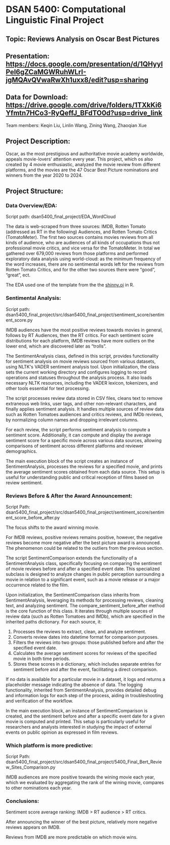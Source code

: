 # DSAN 5400: Computational Linguistic Final Project

## Topic: Reviews Analysis on Oscar Best Pictures

## Presentation: https://docs.google.com/presentation/d/1QHyylPeI6gZCaMGWRuhWLrI-jgMQAvQVwaRwXh1uxx8/edit?usp=sharing

## Data for Download: https://drive.google.com/drive/folders/1TXkKi6Yfmtn7HCo3-RyQeffJ_BFdTO0d?usp=drive_link

Team members: Keqin Liu, Linlin Wang, Zining Wang, Zhaoqian Xue

## Project Description: 

Oscar, as the most prestigious and authoritative movie academy worldwide, appeals movie-lovers’ attention every year. This project, which os also created by 4 movie enthusiastic, analyzed the movie review from different platforms, and the movies are the 47 Oscar Best Picture nominations and winners from the year 2020 to 2024. 

## Project Structure: 

### Data Overview/EDA: 

Script path: dsan5400_final_project/EDA_WordCloud

The data is web-scraped from three sources: IMDB, Rotten Tomato (addressed as RT in the following) Audiences, and Rotten Tomato Critics (TomatoMeter). The first two sources contains movies reviews from all kinds of audience, who are audiences of all kinds of occupations thus not professional movie critics, and vice versa for the TomatoMeter. In total we gathered over 679,000 reviews from those platforms and performed exploratory data analysis using world-cloud: as the minimum frequency of the word increases, there are no sentimental words left for the reviews from Rotten Tomato Critics, and for the other two sources there were “good”, “great”, ect. 

The EDA used one of the template from the the [shinny.oi](https://shiny.posit.co/r/gallery/start-simple/word-cloud/) in R. 

### Sentimental Analysis: 

Script path: dsan5400_final_project/src/dsan5400_final_project/sentiment_score/sentiment_score.py

IMDB audiences have the most positive reviews towards movies in general, follows by RT Audiences, then the RT critics. For each sentiment score distributions for each platform, IMDB reviews have more outliers on the lower end, which are discovered later as “trolls”. 

The SentimentAnalysis class, defined in this script, provides functionality for sentiment analysis on movie reviews sourced from various datasets, using NLTK's VADER sentiment analysis tool. Upon initialization, the class sets the current working directory and configures logging to record operations and statuses throughout the analysis process. It also loads necessary NLTK resources, including the VADER lexicon, tokenizers, and other tools essential for text processing.

The script processes review data stored in CSV files, cleans text to remove extraneous web links, user tags, and other non-relevant characters, and finally applies sentiment analysis. It handles multiple sources of review data such as Rotten Tomatoes audiences and critics reviews, and IMDb reviews, by normalizing column names and dropping irrelevant columns.

For each review, the script performs sentiment analysis to compute a sentiment score. Additionally, it can compute and display the average sentiment score for a specific movie across various data sources, allowing comparisons of sentiment across different platforms and reviewer demographics.

The main execution block of the script creates an instance of SentimentAnalysis, processes the reviews for a specified movie, and prints the average sentiment scores obtained from each data source. This setup is useful for understanding public and critical reception of films based on review sentiment.

### Reviews Before & After the Award Announcement: 

Script Path: dsan5400_final_project/src/dsan5400_final_project/sentiment_score/sentiment_score_before_after.py

The focus shifts to the award winning movie. 

For IMDB reviews, positive reviews remains positive, however, the negative reviews become more negative after the best picture award is announced. The phenomenon could be related to the outliers from the previous section. 

The script SentimentComparison extends the functionality of a SentimentAnalysis class, specifically focusing on comparing the sentiment of movie reviews before and after a specified event date. This specialized subclass is designed to analyze changes in public perception surrounding a movie in relation to a significant event, such as a movie release or a major occurrence related to the film.

Upon initialization, the SentimentComparison class inherits from SentimentAnalysis, leveraging its methods for processing reviews, cleaning text, and analyzing sentiment. The compare_sentiment_before_after method is the core function of this class. It iterates through multiple sources of review data (such as Rotten Tomatoes and IMDb), which are specified in the inherited paths dictionary. For each source, it:

1. Processes the reviews to extract, clean, and analyze sentiment.
2. Converts review dates into datetime format for comparison purposes.
3. Filters the reviews into two groups: those published before and after the specified event date.
4. Calculates the average sentiment scores for reviews of the specified movie in both time periods.
5. Stores these scores in a dictionary, which includes separate entries for sentiment before and after the event, facilitating a direct comparison.

If no data is available for a particular movie in a dataset, it logs and returns a placeholder message indicating the absence of data. The logging functionality, inherited from SentimentAnalysis, provides detailed debug and information logs for each step of the process, aiding in troubleshooting and verification of the workflow.

In the main execution block, an instance of SentimentComparison is created, and the sentiment before and after a specific event date for a given movie is computed and printed. This setup is particularly useful for researchers and analysts interested in studying the impact of external events on public opinion as expressed in film reviews.

### Which platform is more predictive: 

Script Path: dsan5400_final_project/src/dsan5400_final_project/5400_Final_Bert_Review_Sites_Comparison.py

IMDB audiences are more positive towards the wining movie each year, which we evaluated by aggregating the rank of the wining movie, compares to other nominations each year. 

### Conclusions: 

Sentiment score average ranking: IMDB > RT audience > RT critics. 

After announcing the winner of the best picture, relatively more negative reviews appears on IMDB. 

Reviews from IMDB are more predictable on which movie wins.
